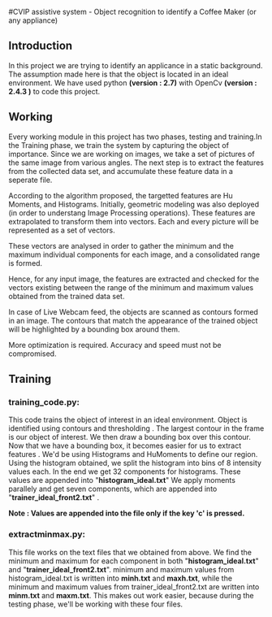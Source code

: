 #CVIP assistive system - Object recognition to identify a Coffee Maker (or any appliance)
## Introduction
In this project we are trying to identify an applicance in a static background. The assumption made here is that the object is located in an ideal environment. We have used python **(version : 2.7)**  with OpenCv **(version : 2.4.3 )** to code this project. 

## Working 
Every working module in this project has two phases, testing and training.In the Training phase, we train the system by capturing the object of importance. Since we are working on images, we take a set of pictures of the same image from various angles. 
The next step is to extract the features from the collected data set, and accumulate these feature data in a seperate file. 

According to the algorithm proposed, the targetted features are Hu Moments, and Histograms. Initially, geometric modeling was also deployed (in order to understang Image Processing operations). 
These features are extrapolated to transform them into vectors. Each and every picture will be represented as a set of vectors. 

These vectors are analysed in order to gather the minimum and the maximum individual components for each image, and a consolidated range is formed. 

Hence, for any input image, the features are extracted and checked for the vectors existing between the range of the minimum and maximum values obtained from the trained data set.

In case of Live Webcam feed, the objects are scanned as contours formed in an image. The contours that match the appearance of the trained object will be highlighted by a bounding box around them.

More optimization is required. Accuracy and speed must not be compromised.
## Training 

### training_code.py:  
This code trains the object of interest in an ideal environment. Object is identified using contours and thresholding . The largest contour in the frame is our object of interest. We then draw a bounding box over this contour. Now that we have a bounding box, it becomes easier for us to extract features . We'd be using Histograms and HuMoments to define our region. Using the histogram obtained, we split the histogram into bins of 8 intensity values each. In the end we get 32 components for histograms. These values are appended into "**histogram_ideal.txt**" We apply moments parallely and get seven components, which are appended into "**trainer_ideal_front2.txt**" .

**Note : Values are appended into the file only if the key 'c' is pressed.**

### extractminmax.py:  
This file works on the text files that we obtained from above. We find the minimum and maximum for each component in both "**histogram_ideal.txt**" and "**trainer_ideal_front2.txt**". minimum and maximum values from histogram_ideal.txt is written into **minh.txt** and **maxh.txt**, while the minimum and maximum values from trainer_ideal_front2.txt are written into **minm.txt** and **maxm.txt**. This makes out work easier, because during the testing phase, we'll be working with these four files. 

